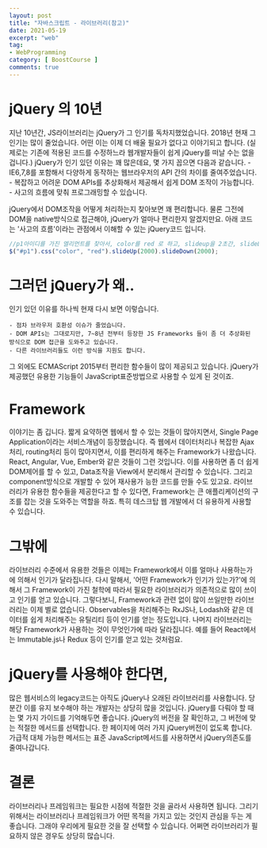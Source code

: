 ```yaml
---
layout: post
title: "자바스크립트 - 라이브러리(참고)"
date: 2021-05-19
excerpt: "web"
tag:
- WebProgramming
category: [ BoostCourse ]
comments: true
---
```


# jQuery 의 10년

지난 10년간, JS라이브러리는 jQuery가 그 인기를 독차지했었습니다.
2018년 현재 그 인기는 많이 줄었습니다.
어떤 이는 이제 더 배울 필요가 없다고 이야기되고 합니다.
(실제로는 기존에 적용된 코드를 수정하느라 웹개발자들이 쉽게 jQuery를 떠날 수는 없을 겁니다.)
jQuery가 인기 있던 이유는 꽤 많은데요, 몇 가지 꼽으면 다음과 같습니다.
    - IE6,7,8를 포함해서 다양하게 동작하는 웹브라우저의 API 간의 차이를 줄여주었습니다.
    - 복잡하고 어려운 DOM APIs를 추상화해서 제공해서 쉽게 DOM 조작이 가능합니다.
    - 사고의 흐름에 맞춰 프로그래밍할 수 있습니다.

jQuery에서 DOM조작을 어떻게 처리하는지 찾아보면 꽤 편리합니다.
물론 그전에 DOM을 native방식으로 접근해야, jQuery가 얼마나 편리한지 알겠지만요.
아래 코드는 '사고의 흐름'이라는 관점에서 이해할 수 있는 jQuery코드 입니다.

```js
//p1아이디를 가진 엘리먼트를 찾아서, color를 red 로 하고, slideup을 2초간, slideDown을 2초간 한다.
$("#p1").css("color", "red").slideUp(2000).slideDown(2000); 
```

# 그러던 jQuery가 왜..

인기 있던 이유를 하나씩 현재 다시 보면 이렇습니다.

    - 점차 브라우저 호환성 이슈가 줄었습니다.
    - DOM APIs는 그대로지만, 7~8년 전부터 등장한 JS Frameworks 들이 좀 더 추상화된 방식으로 DOM 접근을 도와주고 있습니다.
    - 다른 라이브러리들도 이런 방식을 지원도 합니다.

그 외에도 ECMAScript 2015부터 편리한 함수들이 많이 제공되고 있습니다.
jQuery가 제공했던 유용한 기능들이 JavaScript표준방법으로 사용할 수 있게 된 것이죠.


# Framework

이야기는 좀 깁니다.
짧게 요약하면 웹에서 할 수 있는 것들이 많아지면서, Single Page Application이라는 서비스개념이 등장했습니다.
즉 웹에서 데이터처리나 복잡한 Ajax처리, routing처리 등이 많아지면서, 이를 편리하게 해주는 Framework가 나왔습니다.
React, Angular, Vue, Ember와 같은 것들이 그런 것입니다.
이를 사용하면 좀 더 쉽게 DOM제어를 할 수 있고, Data조작을 View에서 분리해서 관리할 수 있습니다.
그리고 component방식으로 개발할 수 있어 재사용가 능한 코드를 만들 수도 있고요.
라이브러리가 유용한 함수들을 제공한다고 할 수 있다면, Framework는 큰 애플리케이션의 구조를 잡는 것을 도와주는 역할을 하죠.
특히 데스크탑 웹 개발에서 더 유용하게 사용할 수 있습니다.

# 그밖에

라이브러리 수준에서 유용한 것들은 이제는 Framework에서 이를 얼마나 사용하는가에 의해서 인기가 달라집니다.
다시 말해서, '어떤 Framework가 인기가 있는가?'에 의해서 그 Framework이 가진 철학에 따라서 필요한 라이브러리가 의존적으로 많이 쓰이고 인기를 얻고 있습니다.
그렇다보니, Framework과 관련 없이 많이 쓰일만한 라이브러리는 이제 별로 없습니다.
Observables을 처리해주는 RxJS나, Lodash와 같은 데이터를 쉽게 처리해주는 유틸리티 등이 인기를 얻는 정도입니다.
나머지 라이브러리는 해당 Framework가 사용하는 것이 무엇인가에 따라 달라집니다.
예를 들어 React에서는 Immutable.js나 Redux 등이 인기를 얻고 있는 것처럼요.


# jQuery를 사용해야 한다면,

많은 웹서비스의 legacy코드는 아직도 jQuery나 오래된 라이브러리를 사용합니다.
당분간 이를 유지 보수해야 하는 개발자는 상당히 많을 것입니다.
jQuery를 다뤄야 할 때는 몇 가지 가이드를 기억해두면 좋습니다.
jQuery의 버전을 잘 확인하고, 그 버전에 맞는 적절한 메서드를 선택합니다.
한 페이지에 여러 가지 jQuery버전이 없도록 합니다.
가급적 대체 가능한 메서드는 표준 JavaScript메서드를 사용하면서 jQuery의존도를 줄여나갑니다.


# 결론

라이브러리나 프레임워크는 필요한 시점에 적절한 것을 골라서 사용하면 됩니다.
그리기 위해서는 라이브러리나 프레임워크가 어떤 목적을 가지고 있는 것인지 관심을 두는 게 좋습니다.
그래야 우리에게 필요한 것을 잘 선택할 수 있습니다.
어쩌면 라이브러리가 필요하지 않은 경우도 상당히 많습니다.